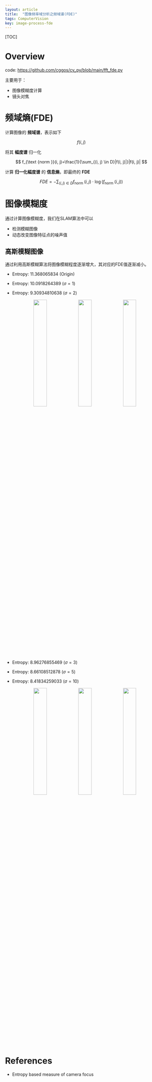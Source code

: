 ```yaml
---
layout: article
title:  "图像频率域分析之频域谱(FDE)"
tags: ComputerVision
key: image-process-fde
---
```


[TOC]

# Overview

code: https://github.com/cggos/cv_py/blob/main/fft_fde.py

主要用于：

* 图像模糊度计算
* 镜头对焦

# 频域熵(FDE) 

计算图像的 **频域谱**，表示如下

$$
f(i, j)
$$

将其 **幅度谱** 归一化

$$
f_{\text {norm }}(i, j)=\frac{1}{\sum_{(i, j) \in D}|f(i, j)|}|f(i, j)|
$$

计算 **归一化幅度谱** 的 **信息熵**，即最终的 **FDE**

$$
F D E=-\sum_{(i, j) \in D} f_{\text {norm }}(i, j) \cdot \log \left(f_{\text {norm }}(i, j)\right)
$$

# 图像模糊度

通过计算图像模糊度，我们在SLAM算法中可以

* 检测模糊图像
* 动态改变图像特征点的噪声值

## 高斯模糊图像

通过利用高斯模糊算法将图像模糊程度逐渐增大，其对应的FDE值逐渐减小。

* Entropy: 11.368065834 (Origin)
* Entropy: 10.0918264389 ($\sigma = 1$)
* Entropy: 9.30934810638 ($\sigma = 2$)
  <p align="center">
    <img src="../images/fde/lena_00.png" style="width:30%"/>
    <img src="../images/fde/lena_01.png" style="width:30%"/>
    <img src="../images/fde/lena_02.png" style="width:30%"/>
  </p>

* Entropy: 8.96276855469 ($\sigma = 3$)
* Entropy: 8.66108512878 ($\sigma = 5$)
* Entropy: 8.41834259033 ($\sigma = 10$)
  <p align="center">
    <img src="../images/fde/lena_03.png" style="width:30%"/>
    <img src="../images/fde/lena_05.png" style="width:30%"/>
    <img src="../images/fde/lena_10.png" style="width:30%"/>
  </p>

# References

* Entropy based measure of camera focus
